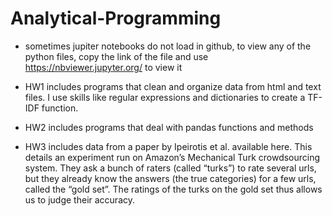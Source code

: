 # Analytical-Programming
- sometimes jupiter notebooks do not load in github, to view any of the python files, copy the link of the file and use https://nbviewer.jupyter.org/ to view it

- HW1 includes programs that clean and organize data from html and text files. I use skills like regular expressions and dictionaries to create a TF-IDF function.

- HW2 includes programs that deal with pandas functions and methods

- HW3 includes data from a paper by Ipeirotis et al. available here. This details an experiment run on Amazon’s Mechanical Turk crowdsourcing system. They ask a bunch of raters (called “turks”) to rate several urls, but they already know the answers (the true categories) for a few urls, called the “gold set”. The ratings of the turks on the gold set thus allows us to judge their accuracy.
